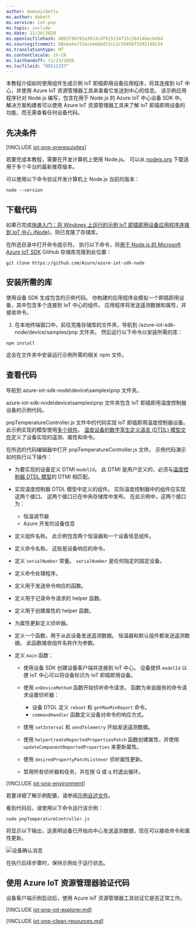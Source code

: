 ```yaml
---
author: dominicbetts
ms.author: dobett
ms.service: iot-pnp
ms.topic: include
ms.date: 11/20/2020
ms.openlocfilehash: d803796792a3933cdf915214f15c56d146ecb49d
ms.sourcegitcommit: b8eba4e733ace4eb6d33cc2c59456f550218b234
ms.translationtype: HT
ms.contentlocale: zh-CN
ms.lasthandoff: 11/23/2020
ms.locfileid: "95511237"
---
```

本教程介绍如何使用组件生成示例 IoT 即插即用设备应用程序，将其连接到 IoT 中心，并使用 Azure IoT 资源管理器工具来查看它发送到中心的信息。 该示例应用程序针对 Node.js 编写，包含在用于 Node.js 的 Azure IoT 中心设备 SDK 中。 解决方案构建者可以使用 Azure IoT 资源管理器工具来了解 IoT 即插即用设备的功能，而无需查看任何设备代码。

## <a name="prerequisites"></a>先决条件

[!INCLUDE [iot-pnp-prerequisites](iot-pnp-prerequisites.md)]

若要完成本教程，需要在开发计算机上使用 Node.js。 可以从 [nodejs.org](https://nodejs.org) 下载适用于多个平台的最新推荐版本。

可以使用以下命令验证开发计算机上 Node.js 当前的版本：

```cmd/sh
node --version
```

## <a name="download-the-code"></a>下载代码

如果已完成[快速入门：将 Windows 上运行的示例 IoT 即插即用设备应用程序连接到 IoT 中心 (Node)](../articles/iot-pnp/quickstart-connect-device.md)，则已克隆了存储库。

在所选目录中打开命令提示符。 执行以下命令，将[用于 Node.js 的 Microsoft Azure IoT SDK](https://github.com/Azure/azure-iot-sdk-node) GitHub 存储库克隆到此位置：

```cmd/sh
git clone https://github.com/Azure/azure-iot-sdk-node
```

## <a name="install-required-libraries"></a>安装所需的库

使用设备 SDK 生成包含的示例代码。 你构建的应用程序会模拟一个即插即用设备，其中包含多个连接到 IoT 中心的组件。 应用程序将发送遥测数据和属性，并接收命令。

1. 在本地终端窗口中，前往克隆存储库的文件夹，导航到 /azure-iot-sdk-node/device/samples/pnp 文件夹。 然后运行以下命令以安装所需的库：

```cmd/sh
npm install
```

这会在文件夹中安装运行示例所需的相关 npm 文件。

## <a name="review-the-code"></a>查看代码

导航到 azure-iot-sdk-node\device\samples\pnp 文件夹。

azure-iot-sdk-node\device\samples\pnp 文件夹包含 IoT 即插即用温度控制器设备的示例代码。

pnpTemperatureController.js 文件中的代码实现 IoT 即插即用温度控制器设备。 此示例实现的模型使用[多个组件](../articles/iot-pnp/concepts-components.md)。 [温度设备的数字孪生定义语言 (DTDL) 模型文件](https://github.com/Azure/opendigitaltwins-dtdl/blob/master/DTDL/v2/samples/TemperatureController.json)定义了设备实现的遥测、属性和命令。

在所选的代码编辑器中打开 pnpTemperatureController.js 文件。 示例代码演示如何执行以下操作：

- 为要实现的设备定义 DTMI `modelId`。 此 DTMI 是用户定义的，必须与[温度控制器 DTDL 模型](https://github.com/Azure/opendigitaltwins-dtdl/blob/master/DTDL/v2/samples/TemperatureController.json)的 DTMI 相匹配。

- 实现温度控制器 DTDL 模型中定义的组件。 实际温度控制器中的组件应实现这两个接口。 这两个接口已在中央存储库中发布。 在此示例中，这两个接口为：

  - 恒温调节器
  - Azure 开发的设备信息

- 定义组件名称。 此示例包含两个恒温器和一个设备信息组件。

- 定义命令名称。 这些是设备响应的命令。

- 定义 `serialNumber` 常量。 `serialNumber` 是任何指定的固定设备。

- 定义命令处理程序。

- 定义用于发送命令响应的函数。

- 定义用于记录命令请求的 helper 函数。

- 定义用于创建属性的 helper 函数。

- 为属性更新定义侦听器。

- 定义一个函数，用于从此设备发送遥测数据。 恒温器和默认组件都发送遥测数据。 此函数接收组件名称作为参数。

- 定义 `main` 函数：

  - 使用设备 SDK 创建设备客户端并连接到 IoT 中心。 设备提供 `modelId` 以便 IoT 中心可以将设备标识为 IoT 即插即用设备。

  - 使用 `onDeviceMethod` 函数开始侦听命令请求。 函数为来自服务的命令请求设置侦听器：

    - 设备 DTDL 定义 `reboot` 和 `getMaxMinReport` 命令。
    - `commandHandler` 函数定义设备对命令的响应方式。

  - 使用 `setInterval` 和 `sendTelemetry` 开始发送遥测数据。

  - 使用 `helperCreateReportedPropertiesPatch` 函数创建属性，并使用 `updateComponentReportedProperties` 来更新属性。

  - 使用 `desiredPropertyPatchListener` 侦听属性更新。

  - 禁用所有侦听器和任务，并在按 Q 或 q 时退出循环。

[!INCLUDE [iot-pnp-environment](iot-pnp-environment.md)]

若要详细了解示例配置，请参阅[示例自述文件](https://github.com/Azure/azure-iot-sdk-node/blob/master/device/samples/pnp/readme.md)。

看到代码后，请使用以下命令运行该示例：

```cmd\sh
node pnpTemperatureController.js
```

将显示以下输出，这表明设备已开始向中心发送遥测数据，现在可以接收命令和属性更新。

![设备确认消息](media/iot-pnp-multiple-components-node/multiple-component.png)

在执行后续步骤时，保持示例处于运行状态。

## <a name="use-azure-iot-explorer-to-validate-the-code"></a>使用 Azure IoT 资源管理器验证代码

设备客户端示例启动后，使用 Azure IoT 资源管理器工具验证它是否正常工作。

[!INCLUDE [iot-pnp-iot-explorer.md](iot-pnp-iot-explorer.md)]

[!INCLUDE [iot-pnp-clean-resources.md](iot-pnp-clean-resources.md)]
